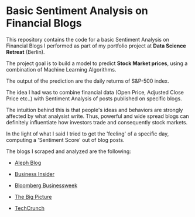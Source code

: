 Basic Sentiment Analysis on Financial Blogs 
========

This repository contains the code for a basic Sentiment Analysis on Financial Blogs I performed as part of my portfolio project at **Data Science Retreat** (Berlin).

The project goal is to build a model to predict **Stock Market prices**, using a combination of Machine Learning Algorithms.

The output of the prediction are the daily returns of S&P-500 index. 

The idea I had was to combine financial data (Open Price, Adjusted Close Price etc..) with Sentiment Analysis of posts published on specific blogs.

The intuition behind this is that people's ideas and behaviors are strongly affected by what analysist write. Thus, powerful and wide spread blogs can definitely influentiate how investors trade and consequently stock markets.

In the light of what I said I tried to get the 'feeling' of a specific day, computing a 'Sentiment Score' out of blog posts.

The blogs I scraped and analyzed are the following:

* [Aleph Blog](http://alephblog.com/)

* [Business Insider](http://www.businessinsider.com/)

* [Bloomberg Businessweek](http://www.businessweek.com/)

* [The Big Picture](http://www.ritholtz.com/blog/)

* [TechCrunch](http://techcrunch.com/)














